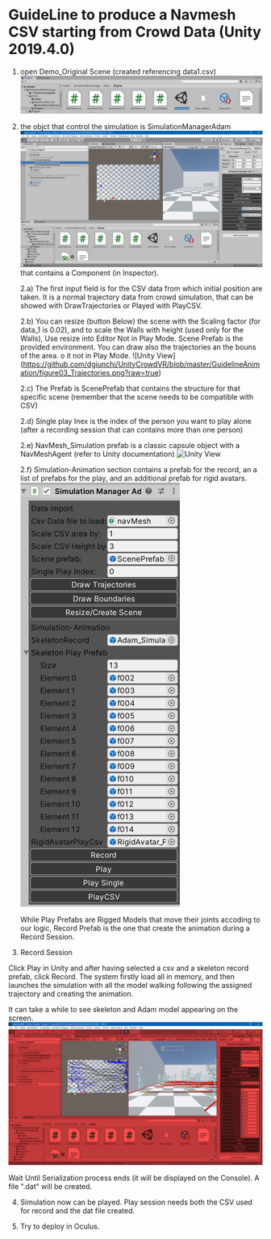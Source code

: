 # GuideLine to produce a Navmesh CSV starting from Crowd Data (Unity 2019.4.0)

1) open Demo_Original Scene (created referencing data1.csv)
![Unity View](https://github.com/dgiunchi/UnityCrowdVR/blob/master/GuidelineAnimation/figure01_AnimationScene.png?raw=true)


2) the objct that control the simulation is SimulationManagerAdam ![Unity View](https://github.com/dgiunchi/UnityCrowdVR/blob/master/GuidelineAnimation/figure02_Manager.png?raw=true) that contains a Component (in Inspector).

    2.a) The first input field is for the CSV data from which initial position are taken. It is a normal trajectory data from crowd simulation, that can be showed  with DrawTrajectories or Played with PlayCSV.
    
    2.b) You can resize (button Below) the scene with the Scaling factor (for data_1 is 0.02), and to scale the Walls with height (used only for the Walls), Use resize into Editor Not in Play Mode. Scene Prefab is the provided environment. You can draw also the trajectories an the bouns of the area. o it not in Play Mode. 
    ![Unity View] (https://github.com/dgiunchi/UnityCrowdVR/blob/master/GuidelineAnimation/figure03_Trajectories.png?raw=true)
    
    2.c) The Prefab is ScenePrefab that contains the structure for that specific scene (remember that the scene needs to be compatible with CSV)
    
    2.d) Single play Inex is the index of the person you want to play alone (after a recording session that can contains more than one person)
    
    2.e) NavMesh_Simulation prefab is a classic capsule object with a NavMeshAgent (refer to Unity documentation) ![Unity View](https://github.com/dgiunchi/UnityCrowdVR/blob/master/GuidelineAnimation/figure03_NavMeshPrefab.png?raw=true)
    
    2.f) Simulation-Animation section contains a prefab for the record, an a list of prefabs for the play, and an additional prefab for rigid avatars. ![Unity View](https://github.com/dgiunchi/UnityCrowdVR/blob/master/GuidelineAnimation/figure04_Prefabs.png?raw=true)
    
    While Play Prefabs are Rigged Models that move their joints accoding to our logic, Record Prefab is the one that create the animation during a Record Session.

3) Record Session

Click Play in Unity and after having selected a csv and a skeleton record prefab, click Record. The system firstly load all in memory, and then launches the simulation with all the model walking following the assigned trajectory and creating the animation.

It can take a while to see skeleton and Adam model appearing on the screen. ![Unity View](https://github.com/dgiunchi/UnityCrowdVR/blob/master/GuidelineAnimation/figure05_Record.png?raw=true)

Wait Until Serialization process ends (it will be displayed on the Console). A file ".dat" will be created.

4) Simulation now can be played. Play session needs both the CSV used for record and the dat file created.

5) Try to deploy in Oculus.


